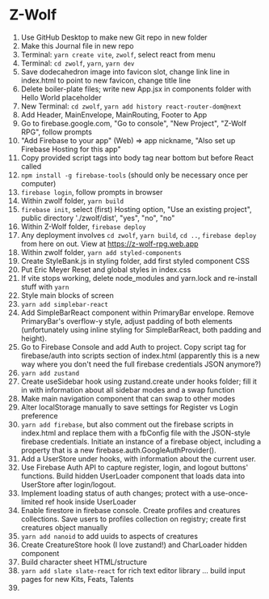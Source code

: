 # Z-Wolf

1. Use GitHub Desktop to make new Git repo in new folder
2. Make this Journal file in new repo
3. Terminal: `yarn create vite`,  `zwolf`, select react from menu
4. Terminal: `cd zwolf`, `yarn`, `yarn dev`
5. Save dodecahedron image into favicon slot, change link line in index.html to point to new favicon, change title line
6. Delete boiler-plate files; write new App.jsx in components folder with Hello World placeholder
7. New Terminal: `cd zwolf`, `yarn add history react-router-dom@next`
8. Add Header, MainEnvelope, MainRouting, Footer to App
9. Go to firebase.google.com, "Go to console", "New Project", "Z-Wolf RPG", follow prompts
10. "Add Firebase to your app" (Web) => app nickname, "Also set up Firebase Hosting for this app"
11. Copy provided script tags into body tag near bottom but before React called
12. `npm install -g firebase-tools` (should only be necessary once per computer)
13. `firebase login`, follow prompts in browser
14. Within zwolf folder, `yarn build`
15. `firebase init`, select (first) Hosting option, "Use an existing project", public directory './zwolf/dist', "yes", "no", "no"
16. Within Z-Wolf folder, `firebase deploy`
17. Any deployment involves `cd zwolf`, `yarn build`, `cd ..`, `firebase deploy` from here on out. View at https://z-wolf-rpg.web.app
18. Within zwolf folder, `yarn add styled-components`
19. Create StyleBank.js in styling folder, add first styled component CSS
20. Put Eric Meyer Reset and global styles in index.css
21. If vite stops working, delete node_modules and yarn.lock and re-install stuff with `yarn`
22. Style main blocks of screen
23. `yarn add simplebar-react`
24. Add SimpleBarReact component within PrimaryBar envelope. Remove PrimaryBar's overflow-y style, adjust padding of both elements (unfortunately using inline styling for SimpleBarReact, both padding and height).
25. Go to Firebase Console and add Auth to project. Copy script tag for firebase/auth into scripts section of index.html (apparently this is a new way where you don't need the full firebase credentials JSON anymore?)
26. `yarn add zustand`
27. Create useSidebar hook using zustand.create under hooks folder; fill it in with information about all sidebar modes and a swap function
28. Make main navigation component that can swap to other modes
29. Alter localStorage manually to save settings for Register vs Login preference
30. `yarn add firebase`, but also comment out the firebase scripts in index.html and replace them with a fbConfig file with the JSON-style firebase credentials. Initiate an instance of a firebase object, including a property that is a new firebase.auth.GoogleAuthProvider().
31. Add a UserStore under hooks, with information about the current user.
32. Use Firebase Auth API to capture register, login, and logout buttons' functions. Build hidden UserLoader component that loads data into UserStore after login/logout.
33. Implement loading status of auth changes; protect with a use-once-limited ref hook inside UserLoader
34. Enable firestore in firebase console. Create profiles and creatures collections. Save users to profiles collection on registry; create first creatures object manually
35. `yarn add nanoid` to add uuids to aspects of creatures
36. Create CreatureStore hook (I love zustand!) and CharLoader hidden component
37. Build character sheet HTML/structure
38. `yarn add slate slate-react` for rich text editor library ... build input pages for new Kits, Feats, Talents
39. 